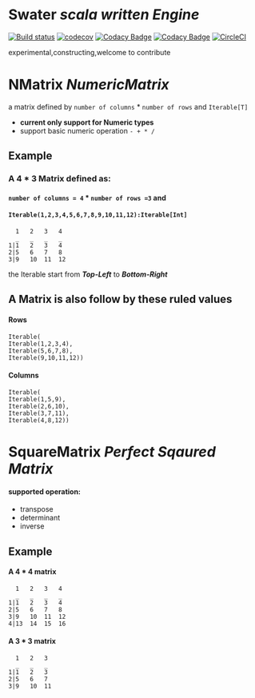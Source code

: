 # Swater *scala written Engine*
[![Build status](https://ci.appveyor.com/api/projects/status/6xpene2748pnv812?svg=true)](https://ci.appveyor.com/project/hotung1027/Swater)
[![codecov](https://codecov.io/gh/hotung1027/Swater/branch/master/graph/badge.svg)](https://codecov.io/gh/hotung1027/Swater)
[![Codacy Badge](https://api.codacy.com/project/badge/Grade/7a9d7d232c67484b8b5b7fcd150d827d)](https://www.codacy.com/app/hotung1027/Swater?utm_source=github.com&amp;utm_medium=referral&amp;utm_content=hotung1027/Swater&amp;utm_campaign=Badge_Grade)
[![Codacy Badge](https://api.codacy.com/project/badge/Coverage/7a9d7d232c67484b8b5b7fcd150d827d)](https://www.codacy.com/app/hotung1027/Swater?utm_source=github.com&utm_medium=referral&utm_content=hotung1027/Swater&utm_campaign=Badge_Coverage)
[![CircleCI](https://circleci.com/gh/hotung1027/Swater.svg?style=svg)](https://circleci.com/gh/hotung1027/Swater)


experimental,constructing,welcome to contribute

# NMatrix *NumericMatrix*
a matrix defined by `number of columns` * `number of rows` and `Iterable[T]`
- **current only support for Numeric types**
- support basic numeric operation ` - + * / `

## Example
### A 4 * 3 Matrix defined as:
#### `number of columns = 4` * `number of rows =3` and 
#### `Iterable(1,2,3,4,5,6,7,8,9,10,11,12):Iterable[Int]`
      1   2   3   4
      _   _   _   _
    1|1   2   3   4
    2|5   6   7   8
    3|9   10  11  12

the Iterable start from ***Top-Left*** to ***Bottom-Right*** 
## A Matrix is also follow by these ruled values
#### Rows 
    Iterable(
    Iterable(1,2,3,4),
    Iterable(5,6,7,8),
    Iterable(9,10,11,12))
    
#### Columns
    Iterable(
    Iterable(1,5,9),
    Iterable(2,6,10),
    Iterable(3,7,11),
    Iterable(4,8,12))
    
# SquareMatrix *Perfect Sqaured Matrix*
#### supported operation:

- transpose
- determinant
- inverse

## Example 
#### A 4 * 4 matrix

      1   2   3   4
      _   _   _   _
    1|1   2   3   4
    2|5   6   7   8
    3|9   10  11  12
    4|13  14  15  16
    
#### A 3 * 3 matrix
      1   2   3 
      _   _   _
    1|1   2   3
    2|5   6   7 
    3|9   10  11

